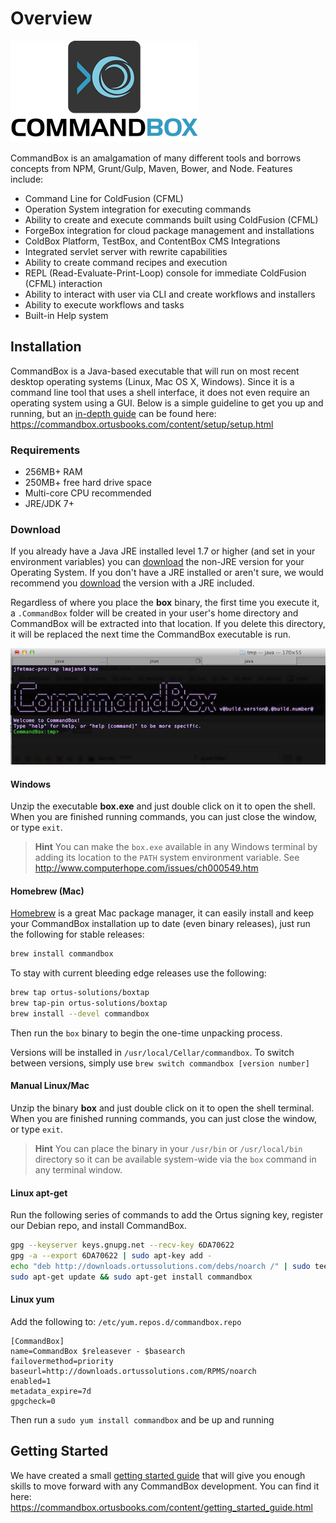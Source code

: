# Overview

<img src="assets/CommandBoxLogo.png" alt="CommandBox" />

CommandBox is an amalgamation of many different tools and borrows
concepts from NPM, Grunt/Gulp, Maven, Bower, and Node. Features include:

-   Command Line for ColdFusion (CFML)
-   Operation System integration for executing commands
-   Ability to create and execute commands built using ColdFusion (CFML)
-   ForgeBox integration for cloud package management and installations
-   ColdBox Platform, TestBox, and ContentBox CMS Integrations
-   Integrated servlet server with rewrite capabilities
-   Ability to create command recipes and execution
-   REPL (Read-Evaluate-Print-Loop) console for immediate ColdFusion
    (CFML) interaction
-   Ability to interact with user via CLI and create workflows and
    installers
-   Ability to execute workflows and tasks
-   Built-in Help system

## Installation

CommandBox is a Java-based executable that will run on most recent desktop operating systems (Linux, Mac OS X, Windows). Since it is a command line tool that uses a shell interface, it does not even require an operating system using a GUI. Below is a simple guideline to get you up and running, but an [in-depth guide](https://commandbox.ortusbooks.com/content/setup/setup.html) can be found here: https://commandbox.ortusbooks.com/content/setup/setup.html

### Requirements

* 256MB+ RAM
* 250MB+ free hard drive space
* Multi-core CPU recommended
* JRE/JDK 7+

### Download

If you already have a Java JRE installed level 1.7 or higher (and set in your environment variables) you can [download](http://www.ortussolutions.com/products/commandbox#download) the non-JRE version for your Operating System. If you don't have a JRE installed or aren't sure, we would recommend you [download](http://www.ortussolutions.com/products/commandbox#download) the version with a JRE included.

Regardless of where you place the **box** binary, the first time you execute it, a `.CommandBox` folder will be created in your user's home directory and CommandBox will be extracted into that location. If you delete this directory, it will be replaced the next time the CommandBox executable is run. 

<img src="images/commandbox-terminal.png" alt="CommandBox" />

#### Windows

Unzip the executable **box.exe** and just double click on it to open the shell. When you are finished running commands, you can just close the window, or type `exit`.

>**Hint** You can make the `box.exe` available in any Windows
terminal by adding its location to the `PATH` system environment
variable. See http://www.computerhope.com/issues/ch000549.htm


#### Homebrew (Mac)

[Homebrew](http://brew.sh) is a great Mac package manager, it can easily install and keep
your CommandBox installation up to date (even binary releases), just run the following for stable releases:

```bash
brew install commandbox
```

To stay with current bleeding edge releases use the following:

```bash
brew tap ortus-solutions/boxtap
brew tap-pin ortus-solutions/boxtap
brew install --devel commandbox
```

Then run the `box` binary to begin the one-time unpacking process.

Versions will be installed in `/usr/local/Cellar/commandbox`.  To switch between versions, simply use `brew switch commandbox [version number]`


#### Manual Linux/Mac

Unzip the binary **box** and just double click on it to open the shell terminal. When you are finished running commands, you can just close the window, or type `exit`.

>**Hint** You can place the binary in your `/usr/bin` or `/usr/local/bin` directory so it can be available system-wide via the `box` command in any terminal window.

#### Linux apt-get

Run the following series of commands to add the Ortus signing key, register our Debian repo, and install CommandBox.

```bash
gpg --keyserver keys.gnupg.net --recv-key 6DA70622
gpg -a --export 6DA70622 | sudo apt-key add -
echo "deb http://downloads.ortussolutions.com/debs/noarch /" | sudo tee -a /etc/apt/sources.list.d/commandbox.list
sudo apt-get update && sudo apt-get install commandbox
```

#### Linux yum

Add the following to: `/etc/yum.repos.d/commandbox.repo`

```
[CommandBox]
name=CommandBox $releasever - $basearch
failovermethod=priority
baseurl=http://downloads.ortussolutions.com/RPMS/noarch
enabled=1
metadata_expire=7d
gpgcheck=0
```

Then run a `sudo yum install commandbox` and be up and running

## Getting Started

We have created a small [getting started guide](https://commandbox.ortusbooks.com/content/getting_started_guide.html) that will give you enough skills to move forward with any CommandBox development.  You can find it here: https://commandbox.ortusbooks.com/content/getting_started_guide.html